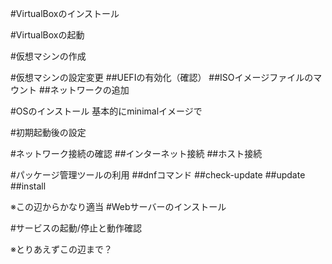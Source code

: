 #VirtualBoxのインストール

#VirtualBoxの起動

#仮想マシンの作成

#仮想マシンの設定変更
##UEFIの有効化（確認）
##ISOイメージファイルのマウント
##ネットワークの追加

#OSのインストール
基本的にminimalイメージで

#初期起動後の設定

#ネットワーク接続の確認
##インターネット接続
##ホスト接続

#パッケージ管理ツールの利用
##dnfコマンド
##check-update
##update
##install

※この辺からかなり適当
#Webサーバーのインストール

#サービスの起動/停止と動作確認

※とりあえずこの辺まで？




